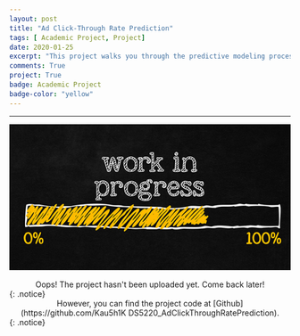 ```yaml
---
layout: post
title: "Ad Click-Through Rate Prediction"
tags: [ Academic Project, Project]
date: 2020-01-25
excerpt: "This project walks you through the predictive modeling process to accurately predict the likelihood that a given ad will be clicked, also known as Click-Through Rate (CTR)"
comments: True
project: True
badge: Academic Project
badge-color: "yellow"
---
```


---

![png](/assets/img/wip.jpg)
<center> Oops! The project hasn't been uploaded yet. Come back later! </center>
{: .notice}

<center> However, you can find the project code at [Github](https://github.com/Kau5h1K DS5220_AdClickThroughRatePrediction). </center>
{: .notice}

